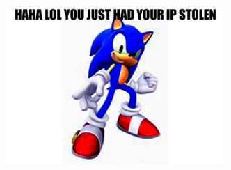 <!DOCTYPE html>
<html lang="en">
<head>
    <meta charset="UTF-8">
    <meta name="viewport" content="width=device-width, initial-scale=1.0">
    <title>Haha Lol Bro Ur So Bad</title>
</head>
<body>
    <img src="U rlly just had ur Ip stolen.png" alt="Lol_Ur_IP-Is_Mine">
</body>
</html>
